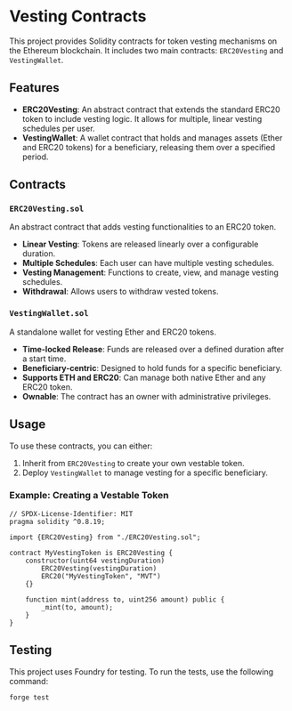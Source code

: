 # Vesting Contracts

This project provides Solidity contracts for token vesting mechanisms on the Ethereum blockchain. It includes two main contracts: `ERC20Vesting` and `VestingWallet`.

## Features

- **ERC20Vesting**: An abstract contract that extends the standard ERC20 token to include vesting logic. It allows for multiple, linear vesting schedules per user.
- **VestingWallet**: A wallet contract that holds and manages assets (Ether and ERC20 tokens) for a beneficiary, releasing them over a specified period.

## Contracts

### `ERC20Vesting.sol`

An abstract contract that adds vesting functionalities to an ERC20 token.

- **Linear Vesting**: Tokens are released linearly over a configurable duration.
- **Multiple Schedules**: Each user can have multiple vesting schedules.
- **Vesting Management**: Functions to create, view, and manage vesting schedules.
- **Withdrawal**: Allows users to withdraw vested tokens.

### `VestingWallet.sol`

A standalone wallet for vesting Ether and ERC20 tokens.

- **Time-locked Release**: Funds are released over a defined duration after a start time.
- **Beneficiary-centric**: Designed to hold funds for a specific beneficiary.
- **Supports ETH and ERC20**: Can manage both native Ether and any ERC20 token.
- **Ownable**: The contract has an owner with administrative privileges.

## Usage

To use these contracts, you can either:
1. Inherit from `ERC20Vesting` to create your own vestable token.
2. Deploy `VestingWallet` to manage vesting for a specific beneficiary.

### Example: Creating a Vestable Token

```solidity
// SPDX-License-Identifier: MIT
pragma solidity ^0.8.19;

import {ERC20Vesting} from "./ERC20Vesting.sol";

contract MyVestingToken is ERC20Vesting {
    constructor(uint64 vestingDuration)
        ERC20Vesting(vestingDuration)
        ERC20("MyVestingToken", "MVT")
    {}

    function mint(address to, uint256 amount) public {
        _mint(to, amount);
    }
}
```

## Testing

This project uses Foundry for testing. To run the tests, use the following command:

```bash
forge test
```